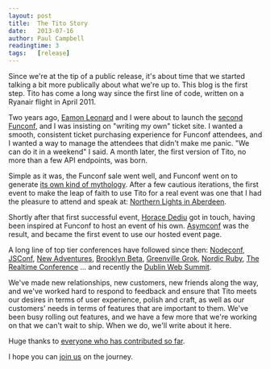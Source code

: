 ```yaml
---
layout: post
title:  The Tito Story
date:   2013-07-16
author: Paul Campbell
readingtime: 3
tags:   [release]
---
```


Since we're at the tip of a public release, it's about time that we started talking a bit more publically about what we're up to. This blog is the first step. Tito has come a long way since the first line of code, written on a Ryanair flight in April 2011.

<!--more-->

Two years ago, [Eamon Leonard](http://twitter.com/eamonleonard) and I were about to launch the [second Funconf](http://2011.funconf.com), and I was insisting on "writing my own" ticket site. I wanted a smooth, consistent ticket purchasing experience for Funconf attendees, and I wanted a way to manage the attendees that didn't make me panic. "We can do it in a weekend" I said. A month later, the first version of Tito, no more than a few API endpoints, was born.

Simple as it was, the Funconf sale went well, and Funconf went on to generate [its own kind of mythology](http://freelancing-gods.com/posts/funconf). After a few cautious iterations, the first event to make the leap of faith to use Tito for a real event was one that I had the pleasure to attend and speak at: [Northern Lights in Aberdeen](http://northern-lights.herokuapp.com/).

Shortly after that first successful event, [Horace Dediu](http://twitter.com/hdediu) got in touch, having been inspired at Funconf to host an event of his own. [Asymconf](http://www.asymconf.com) was the result, and became the first event to use our hosted event page.

A long line of top tier conferences have followed since then: [Nodeconf](http://nodeconf.com), [JSConf](http://jsconf.com), [New Adventures](newadventuresconf.com), [Brooklyn Beta](https://brooklynbeta.org/), [Greenville Grok](http://www.theironyard.com/events/grok), [Nordic Ruby](http://www.nordicruby.org/), [The Realtime Conference](http://krtconf.com/) ... and recently the [Dublin Web Summit](http://www.websummit.net/).

We've made new relationships, new customers, new friends along the way, and we've worked hard to respond to feedback and ensure that Tito meets our desires in terms of user experience, polish and craft, as well as our customers' needs in terms of features that are important to them. We've been busy rolling out features, and we have a few more that we're working on that we can't wait to ship. When we do, we'll write about it here.

Huge thanks to [everyone who has contributed so far](http://tito.io/humans.txt).

I hope you can [join us](https://tito.io/users/sign_up) on the journey.
